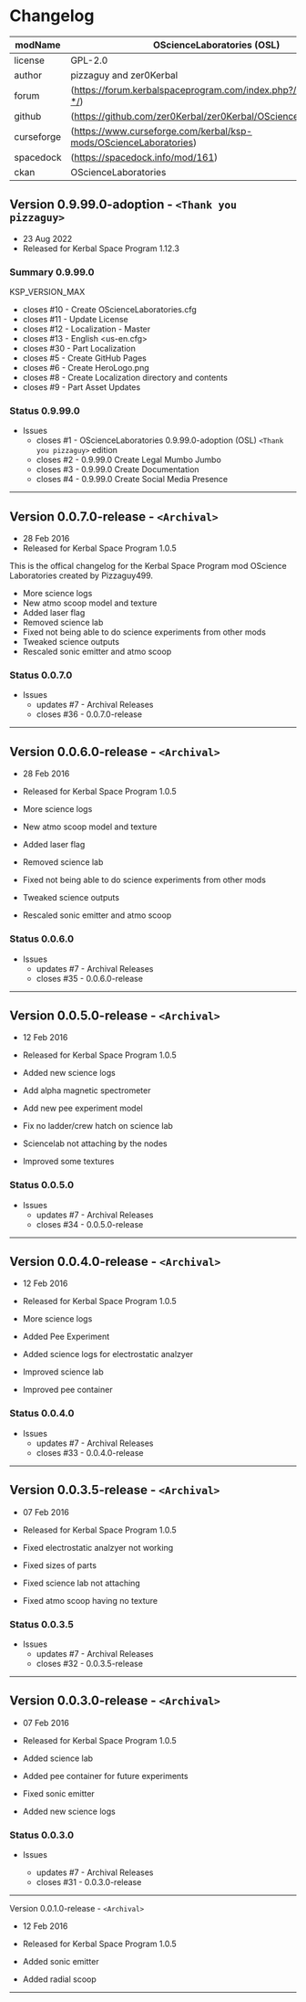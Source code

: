 # Changelog  
  
| modName    | OScienceLaboratories (OSL)                                        |
| ---------- | ----------------------------------------------------------------- |
| license    | GPL-2.0                                                           |
| author     | pizzaguy and zer0Kerbal                                           |
| forum      | (https://forum.kerbalspaceprogram.com/index.php?/topic/209490-*/) |
| github     | (https://github.com/zer0Kerbal/zer0Kerbal/OScienceLaboratories)   |
| curseforge | (https://www.curseforge.com/kerbal/ksp-mods/OScienceLaboratories) |
| spacedock  | (https://spacedock.info/mod/161)                                  |
| ckan       | OScienceLaboratories                                              |

## Version 0.9.99.0-adoption - `<Thank you pizzaguy>`

* 23 Aug 2022
* Released for Kerbal Space Program 1.12.3

### Summary 0.9.99.0
KSP_VERSION_MAX

  * closes #10 - Create OScienceLaboratories.cfg
  * closes #11 - Update License
  * closes #12 - Localization - Master
  * closes #13 - English <us-en.cfg>
  * closes #30 - Part Localization
  * closes #5 - Create GitHub Pages
  * closes #6 - Create HeroLogo.png
  * closes #8 - Create Localization directory and contents
  * closes #9 - Part Asset Updates


### Status 0.9.99.0

* Issues
  * closes #1 - OScienceLaboratories 0.9.99.0-adoption (OSL) `<Thank you pizzaguy>` edition
  * closes #2 - 0.9.99.0 Create Legal Mumbo Jumbo
  * closes #3 - 0.9.99.0 Create Documentation
  * closes #4 - 0.9.99.0 Create Social Media Presence

---

## Version 0.0.7.0-release - `<Archival>`

* 28 Feb 2016
* Released for Kerbal Space Program 1.0.5

This is the offical changelog for the Kerbal Space Program mod OScience Laboratories created by Pizzaguy499.

* More science logs
* New atmo scoop model and texture
* Added laser flag
* Removed science lab
* Fixed not being able to do science experiments from other mods
* Tweaked science outputs
* Rescaled sonic emitter and atmo scoop

### Status 0.0.7.0

* Issues
  * updates #7 - Archival Releases
  * closes #36 - 0.0.7.0-release

---

## Version 0.0.6.0-release - `<Archival>`

* 28 Feb 2016
* Released for Kerbal Space Program 1.0.5

* More science logs
* New atmo scoop model and texture
* Added laser flag
* Removed science lab
* Fixed not being able to do science experiments from other mods
* Tweaked science outputs
* Rescaled sonic emitter and atmo scoop

### Status 0.0.6.0

* Issues
  * updates #7 - Archival Releases
  * closes #35 - 0.0.6.0-release

---

## Version 0.0.5.0-release - `<Archival>`

* 12 Feb 2016
* Released for Kerbal Space Program 1.0.5

* Added new science logs
* Add alpha magnetic spectrometer
* Add new pee experiment model
* Fix no ladder/crew hatch on science lab
* Sciencelab not attaching by the nodes
* Improved some textures

### Status 0.0.5.0

* Issues
  * updates #7 - Archival Releases
  * closes #34 - 0.0.5.0-release

---

## Version 0.0.4.0-release - `<Archival>`

* 12 Feb 2016
* Released for Kerbal Space Program 1.0.5

* More science logs
* Added Pee Experiment
* Added science logs for electrostatic analzyer
* Improved science lab
* Improved pee container

### Status 0.0.4.0

* Issues
  * updates #7 - Archival Releases
  * closes #33 - 0.0.4.0-release

---

## Version 0.0.3.5-release - `<Archival>`

* 07 Feb 2016
* Released for Kerbal Space Program 1.0.5

* Fixed electrostatic analzyer not working
* Fixed sizes of parts
* Fixed science lab not attaching
* Fixed atmo scoop having no texture

### Status 0.0.3.5

* Issues
  * updates #7 - Archival Releases
  * closes #32 - 0.0.3.5-release

---

## Version 0.0.3.0-release - `<Archival>`

* 07 Feb 2016
* Released for Kerbal Space Program 1.0.5

* Added science lab
* Added pee container for future experiments
* Fixed sonic emitter
* Added new science logs

### Status 0.0.3.0

* Issues

  * updates #7 - Archival Releases
  * closes #31 - 0.0.3.0-release

---

Version 0.0.1.0-release - `<Archival>`

* 12 Feb 2016
* Released for Kerbal Space Program 1.0.5

* Added sonic emitter
* Added radial scoop

---

